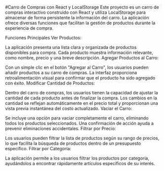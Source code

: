 #Carro de Compras con React y LocalStorage
Este proyecto es un carro de compras interactivo construido con React y utiliza LocalStorage para almacenar de forma persistente la información del carro. La aplicación ofrece diversas funciones que facilitan la gestión de productos durante la experiencia de compra.

Funciones Principales
Ver Productos:

La aplicación presenta una lista clara y organizada de productos disponibles para compra.
Cada producto muestra información relevante, como nombre, precio y una breve descripción.
Agregar Productos al Carro:

Con un simple clic en el botón "Agregar al Carro", los usuarios pueden añadir productos a su carro de compras.
La interfaz proporciona retroalimentación visual para confirmar que el producto ha sido agregado con éxito.
Modificar Cantidad de Productos:

Dentro del carro de compras, los usuarios tienen la capacidad de ajustar la cantidad de cada producto antes de finalizar la compra.
Los cambios en la cantidad se reflejan automáticamente en el precio total y proporcionan una vista previa instantánea del costo actualizado.
Vaciar el Carro:

Se incluye una opción para vaciar completamente el carro, eliminando todos los productos seleccionados.
Una confirmación de acción ayuda a prevenir eliminaciones accidentales.
Filtrar por Precio:

Los usuarios pueden filtrar la lista de productos según su rango de precios, lo que facilita la búsqueda de productos dentro de un presupuesto específico.
Filtrar por Categoría:

La aplicación permite a los usuarios filtrar los productos por categoría, ayudándolos a encontrar rápidamente artículos específicos de su interés.
